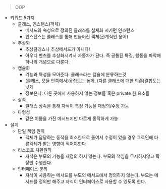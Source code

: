 > OOP

- 키워드 5가지
  - 클래스, 인스턴스(객체)
    - 메서드와 속성으로 정의된 클래스를 실체화 시키면 인스턴스
    - 인스턴스는 클래스를 통해 만들어진 객체(관계적인 용어)
  - 추상화
    - 추상클래스나 추상메서드가 아니다!
    - 아우디 벤츠를 추상화시켜서 자동차가 된다. 즉 공통된 특징, 행동을 파악해 하나의 개념으로 다룬다.
  - 캡슐화
    - 기능과 특성을 모아준다. 클래스라는 캡슐에 분류하는것
    - (클래스, 모듈 안쪽에서)응집도는 높게, (다른 클래스에 대한 의존)결합도는 낮게
    - 정보은닉: 다른 곳에서 사용하지 않는 정보들 혹은 private 한 요소들
  - 상속
    - 클래스 상속을 통해 자식이 특정 기능을 재정의/수정 가능
  - 다형성
    - 같은 이름을 가진 메서드지만 다르게 동작하게 가능
- 설계 
  - 단일 책임 원칙
    - 객체가 담당하는 동작을 최소한으로 줄여서 수정이 있을 경우 그로인해 다른객체가 받는 영향이 적어야한다
  - 리스코프 치환원칙
    - 자식은 부모의 기능을 재정의 하지 않는다. 부모의 책임을 무시하지않고 확장만 수행한다.
  - 인터페이스 분리
    - 자식이 사용하는 메서드를 부모의 메서드에서 정의하지 않는다. 부모는 메서드를 정의만 해주고 자식이 인터페이스로 사용할 수 있도록 한다.